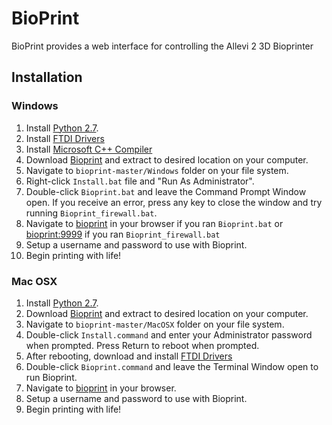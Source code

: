BioPrint
=========

BioPrint provides a  web interface for controlling the Allevi 2 3D Bioprinter

Installation
------------

### Windows

1. Install [Python 2.7](https://www.python.org/ftp/python/2.7.11/python-2.7.11.msi).
2. Install [FTDI Drivers](http://www.ftdichip.com/Drivers/CDM/CDM%20v2.12.12%20WHQL%20Certified.exe)
3. Install [Microsoft C++ Compiler](https://download.microsoft.com/download/7/9/6/796EF2E4-801B-4FC4-AB28-B59FBF6D907B/VCForPython27.msi)
4. Download [Bioprint](https://github.com/allevidev/bioprint/archive/v1.5.zip) and extract to desired location on your computer.
5. Navigate to `bioprint-master/Windows` folder on your file system.
6. Right-click `Install.bat` file and "Run As Administrator".
7. Double-click `Bioprint.bat` and leave the Command Prompt Window open. If you receive an error, press any key to close the window and try running `Bioprint_firewall.bat`.
8. Navigate to [bioprint](http://bioprint/) in your browser if you ran `Bioprint.bat` or [bioprint:9999](http//bioprint:9999/) if you ran `Bioprint_firewall.bat`
9. Setup a username and password to use with Bioprint.
10. Begin printing with life!

### Mac OSX

1. Install [Python 2.7](https://www.python.org/ftp/python/2.7.11/python-2.7.11-macosx10.6.pkg).
2. Download [Bioprint](https://github.com/allevidev/bioprint/archive/v1.5.zip) and extract to desired location on your computer.
3. Navigate to `bioprint-master/MacOSX` folder on your file system.
4. Double-click `Install.command` and enter your Administrator password when prompted. Press Return to reboot when prompted.
5. After rebooting, download and install [FTDI Drivers](http://www.ftdichip.com/Drivers/VCP/MacOSX/FTDIUSBSerialDriver_v2_3.dmg)
6. Double-click `Bioprint.command` and leave the Terminal Window open to run Bioprint.
7. Navigate to [bioprint](http://bioprint/) in your browser.
8. Setup a username and password to use with Bioprint.
9. Begin printing with life!
